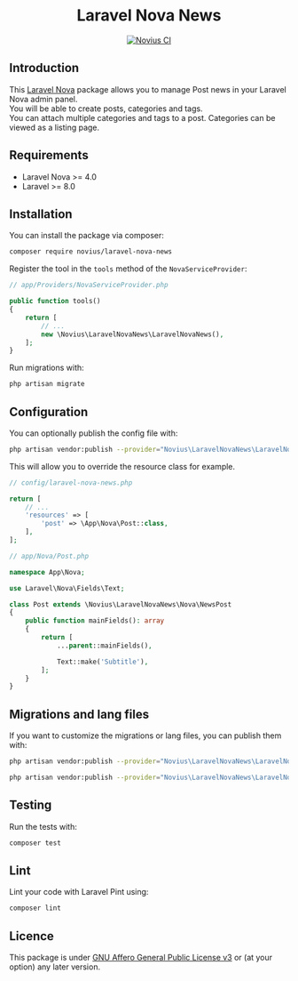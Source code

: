 <div align="center">

# Laravel Nova News

[![Novius CI](https://github.com/novius/laravel-nova-news/actions/workflows/main.yml/badge.svg?branch=main)](https://github.com/novius/laravel-nova-news/actions/workflows/main.yml)

</div>

## Introduction 

This [Laravel Nova](https://nova.laravel.com/) package allows you to manage Post news in your Laravel Nova admin panel.  
You will be able to create posts, categories and tags.  
You can attach multiple categories and tags to a post. Categories can be viewed as a listing page.

## Requirements

* Laravel Nova >= 4.0
* Laravel >= 8.0

## Installation

You can install the package via composer:

```bash
composer require novius/laravel-nova-news
```

Register the tool in the `tools` method of the `NovaServiceProvider`:

```php
// app/Providers/NovaServiceProvider.php

public function tools()
{
    return [
        // ...
        new \Novius\LaravelNovaNews\LaravelNovaNews(),
    ];
}
```

Run migrations with:

```bash
php artisan migrate
```

## Configuration

You can optionally publish the config file with:

```bash
php artisan vendor:publish --provider="Novius\LaravelNovaNews\LaravelNovaNewsServiceProvider" --tag="config"
```

This will allow you to override the resource class for example.

```php
// config/laravel-nova-news.php

return [
    // ...
    'resources' => [
        'post' => \App\Nova\Post::class,
    ],
];
```

```php
// app/Nova/Post.php

namespace App\Nova;

use Laravel\Nova\Fields\Text;

class Post extends \Novius\LaravelNovaNews\Nova\NewsPost
{
    public function mainFields(): array
    {
        return [
            ...parent::mainFields(),

            Text::make('Subtitle'),
        ];
    }
}
```

## Migrations and lang files

If you want to customize the migrations or lang files, you can publish them with:

```bash
php artisan vendor:publish --provider="Novius\LaravelNovaNews\LaravelNovaNewsServiceProvider" --tag="migrations"
```

```bash
php artisan vendor:publish --provider="Novius\LaravelNovaNews\LaravelNovaNewsServiceProvider" --tag="lang"
```

## Testing

Run the tests with:

```bash
composer test
```

## Lint

Lint your code with Laravel Pint using:

```bash
composer lint
```

## Licence

This package is under [GNU Affero General Public License v3](http://www.gnu.org/licenses/agpl-3.0.html) or (at your option) any later version.
